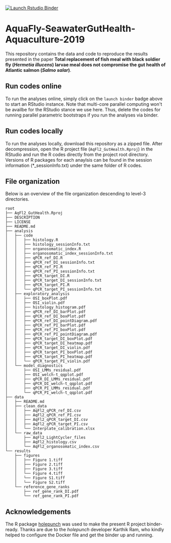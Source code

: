 <!-- badges: start -->
[![Launch Rstudio Binder](http://mybinder.org/badge_logo.svg)](https://mybinder.org/v2/gh/KrogdahlLab/AquaFly-SeawaterGutHealth-Aquaculture-2019/master?urlpath=rstudio)
<!-- badges: end -->

# AquaFly-SeawaterGutHealth-Aquaculture-2019
This repository contains the data and code to reproduce the results presented in the paper **Total replacement of fish meal with black soldier fly (*Hermetia illucens*) larvae meal does not compromise the gut health of Atlantic salmon (*Salmo salar*)**.

## Run codes online
To run the analyses online, simply click on the `launch binder` badge above to start an RStudio instance. Note that multi-core parallel computing won't be availbe for the RStudio stance we use here. Thus, delete the codes for running parallel parametric bootstraps if you run the analyses via binder.

## Run codes locally
To run the analyses locally, download this repository as a zipped file. After decompression, open the R project file (`AqFl2_GutHealth.Rproj`) in the RStudio and run the R codes directly from the project root directory. Versions of R packages for each anaylsis can be found in the session information (*_sessionInfo.txt) under the same folder of R codes.

## File organization
Below is an overview of the file organization descending to level-3 directories.
```
root
├── AqFl2_GutHealth.Rproj
├── DESCRIPTION
├── LICENSE
├── README.md
├── analysis
│   ├── code
│   │   ├── histology.R
│   │   ├── histology_sessionInfo.txt
│   │   ├── organosomatic_index.R
│   │   ├── organosomatic_index_sessionInfo.txt
│   │   ├── qPCR_ref_DI.R
│   │   ├── qPCR_ref_DI_sessionInfo.txt
│   │   ├── qPCR_ref_PI.R
│   │   ├── qPCR_ref_PI_sessionInfo.txt
│   │   ├── qPCR_target_DI.R
│   │   ├── qPCR_target_DI_sessionInfo.txt
│   │   ├── qPCR_target_PI.R
│   │   └── qPCR_target_PI_sessionInfo.txt
│   ├── exploratory_analysis
│   │   ├── OSI_boxPlot.pdf
│   │   ├── OSI_violin.pdf
│   │   ├── histology_histogram.pdf
│   │   ├── qPCR_ref_DI_barPlot.pdf
│   │   ├── qPCR_ref_DI_boxPlot.pdf
│   │   ├── qPCR_ref_DI_pointDiagram.pdf
│   │   ├── qPCR_ref_PI_barPlot.pdf
│   │   ├── qPCR_ref_PI_boxPlot.pdf
│   │   ├── qPCR_ref_PI_pointDiagram.pdf
│   │   ├── qPCR_target_DI_boxPlot.pdf
│   │   ├── qPCR_target_DI_heatmap.pdf
│   │   ├── qPCR_target_DI_violin.pdf
│   │   ├── qPCR_target_PI_boxPlot.pdf
│   │   ├── qPCR_target_PI_heatmap.pdf
│   │   └── qPCR_target_PI_violin.pdf
│   └── model_diagnostics
│       ├── OSI_LMMs_residual.pdf
│       ├── OSI_welch-t_qqplot.pdf
│       ├── qPCR_DI_LMMs_residual.pdf
│       ├── qPCR_DI_welch-t_qqplot.pdf
│       ├── qPCR_PI_LMMs_residual.pdf
│       └── qPCR_PI_welch-t_qqplot.pdf
├── data
│   ├── README.md
│   ├── clean_data
│   │   ├── AqFl2_qPCR_ref_DI.csv
│   │   ├── AqFl2_qPCR_ref_PI.csv
│   │   ├── AqFl2_qPCR_target_DI.csv
│   │   ├── AqFl2_qPCR_target_PI.csv
│   │   └── Interplate_calibration.xlsx
│   └── raw_data
│       ├── AqFl2_LightCycler_files
│       ├── AqFl2_histology.csv
│       └── AqFl2_organosomatic_index.csv
└── results
    ├── figures
    │   ├── Figure 1.tiff
    │   ├── Figure 2.tiff
    │   ├── Figure 3.tiff
    │   └── Figure 4.tiff
    │   └── Figure S1.tiff
    │   └── Figure S2.tiff
    └── reference_gene_ranks
        ├── ref_gene_rank_DI.pdf
        └── ref_gene_rank_PI.pdf
```
## Acknowledgements
The R package [holepunch](https://karthik.github.io/holepunch/) was used to make the present R project binder-ready. Thanks are due to the *holepunch* developer Karthik Ram, who kindly helped to configure the Docker file and get the binder up and running.
